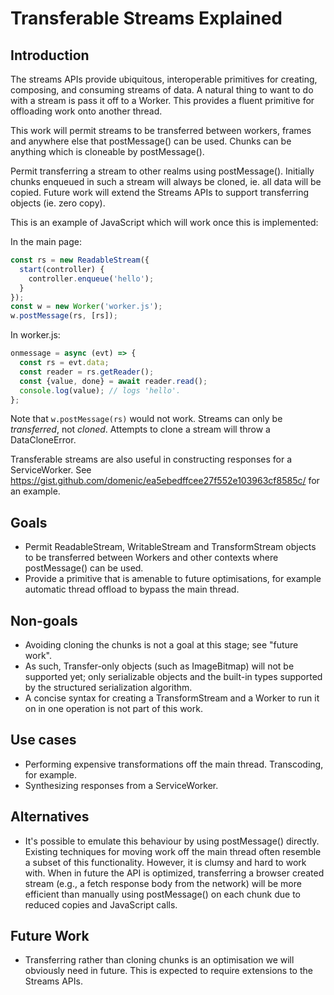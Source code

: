 # Transferable Streams Explained


## Introduction

The streams APIs provide ubiquitous, interoperable primitives for creating, composing, and consuming streams of data. A
natural thing to want to do with a stream is pass it off to a Worker. This provides a fluent primitive for offloading
work onto another thread.

This work will permit streams to be transferred between workers, frames and anywhere else that postMessage() can be
used. Chunks can be anything which is cloneable by postMessage().

Permit transferring a stream to other realms using postMessage(). Initially chunks enqueued in such a stream will always
be cloned, ie. all data will be copied. Future work will extend the Streams APIs to support transferring objects (ie.
zero copy).

This is an example of JavaScript which will work once this is implemented:

In the main page:

```javascript
const rs = new ReadableStream({
  start(controller) {
    controller.enqueue('hello');
  }
});
const w = new Worker('worker.js');
w.postMessage(rs, [rs]);
```

In worker.js:

```javascript
onmessage = async (evt) => {
  const rs = evt.data;
  const reader = rs.getReader();
  const {value, done} = await reader.read();
  console.log(value); // logs 'hello'.
};
```

Note that `w.postMessage(rs)` would not work. Streams can only be _transferred_, not _cloned_. Attempts to clone a
stream will throw a DataCloneError.

Transferable streams are also useful in constructing responses for a ServiceWorker. See
https://gist.github.com/domenic/ea5ebedffcee27f552e103963cf8585c/ for an example.

## Goals

*   Permit ReadableStream, WritableStream and TransformStream objects to be transferred between Workers and other
    contexts where postMessage() can be used.
*   Provide a primitive that is amenable to future optimisations, for example automatic thread offload to bypass the
    main thread.

## Non-goals

*   Avoiding cloning the chunks is not a goal at this stage; see "future work".
*   As such, Transfer-only objects (such as ImageBitmap) will not be supported yet; only serializable objects and the
    built-in types supported by the structured serialization algorithm.
*   A concise syntax for creating a TransformStream and a Worker to run it on in one operation is not part of this work.

## Use cases

*   Performing expensive transformations off the main thread. Transcoding, for example.
*   Synthesizing responses from a ServiceWorker.

## Alternatives

*   It's possible to emulate this behaviour by using postMessage() directly. Existing techniques for moving work off the
    main thread often resemble a subset of this functionality. However, it is clumsy and hard to work with. When in
    future the API is optimized, transferring a browser created stream (e.g., a fetch response body from the network)
    will be more efficient than manually using postMessage() on each chunk due to reduced copies and JavaScript calls.

## Future Work

*   Transferring rather than cloning chunks is an optimisation we will obviously need in future. This is expected to
    require extensions to the Streams APIs.
